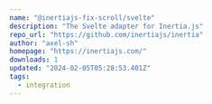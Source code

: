 ```yaml
---
name: "@inertiajs-fix-scroll/svelte"
description: "The Svelte adapter for Inertia.js"
repo_url: "https://github.com/inertiajs/inertia"
author: "axel-sh"
homepage: "https://inertiajs.com/"
downloads: 1
updated: "2024-02-05T05:28:53.401Z"
tags: 
  - integration
---
```

